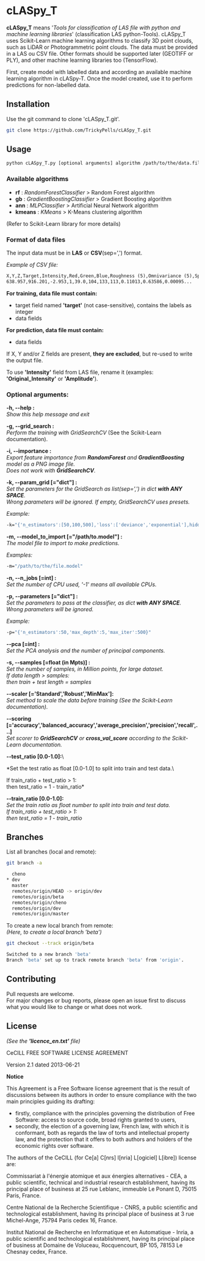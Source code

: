 # **cLASpy_T**

**cLASpy_T** means '*Tools for classification of LAS file with python and machine learning libraries*' (classification LAS python-Tools). 
cLASpy_T uses Scikit-Learn machine learning algorithms to classify 3D point clouds, such as LiDAR or Photogrammetric point clouds.
The data must be provided in a LAS ou CSV file. Other formats should be supported later (GEOTIFF or PLY), and other machine learning libraries too (TensorFlow).

First, create model with labelled data and according an available machine learning algorithm in cLASpy-T.
Once the model created, use it to perform predictions for non-labelled data.

## **Installation**

Use the git command to clone 'cLASpy_T.git'.

```bash
git clone https://github.com/TrickyPells/cLASpy_T.git
```

## **Usage**

```bash
python cLASpy_T.py [optional arguments] algorithm /path/to/the/data.file
```

### **Available algorithms**

* **rf** : *RandomForestClassifier* > Random Forest algorithm
* **gb** : *GradientBoostingClassifier* > Gradient Boosting algorithm
* **ann** : *MLPClassifier* > Artificial Neural Network algorithm
* **kmeans** : *KMeans* > K-Means clustering algorithm

(Refer to Scikit-Learn library for more details)

### **Format of data files**

The input data must be in **LAS** or **CSV**(sep=',') format.

*Example of CSV file:*
```txt
X,Y,Z,Target,Intensity,Red,Green,Blue,Roughness (5),Omnivariance (5),Sphericity (5)...
638.957,916.201,-2.953,1,39.0,104,133,113,0.11013,0.63586,0.00095...
```

**For training, data file must contain:**

* target field named **'target'** (not case-sensitive), contains the labels as integer 
* data fields

**For prediction, data file must contain:**

* data fields


If X, Y and/or Z fields are present, **they are excluded**, but re-used to write the output file.

To use **'Intensity'** field from LAS file, rename it (examples: **'Original_Intensity'** or **'Amplitude'**).

### **Optional arguments:**

**-h, --help :**\
*Show this help message and exit*

**-g, --grid_search :**\
*Perform the training with GridSearchCV* (See the Scikit-Learn documentation).

**-i, --importance :**\
*Export feature importance from **RandomForest** and **GradientBoosting** model as a PNG image file.\
Does not work with **GridSearchCV**.*

**-k, --param_grid [="dict"] :**\
*Set the parameters for the GridSearch as list(sep=',') in dict **with ANY SPACE**.\
Wrong parameters will be ignored. If empty, GridSearchCV uses presets.*

*Example:*
```bash
-k="{'n_estimators':[50,100,500],'loss':['deviance','exponential'],hidden_layer_sizes':[[100,100],[50,100,50]]}"    
```

**-m, --model_to_import [="/path/to.model"] :**\
*The model file to import to make predictions.*

*Examples:*
```bash
-m="/path/to/the/file.model"
```
 **-n, --n_jobs [=int] :**\
*Set the number of CPU used, '-1' means all available CPUs.*

**-p, --parameters [="dict"] :**\
*Set the parameters to pass at the classifier, as dict **with ANY SPACE**.*\
*Wrong parameters will be ignored.*

*Example:*
```bash
-p="{'n_estimators':50,'max_depth':5,'max_iter':500}"
```

**--pca [=int] :**\
*Set the PCA analysis and the number of principal components.*

**-s, --samples [=float (in Mpts)] :**\
*Set the number of samples, in Million points, for large dataset.\
If data length > samples:\
then train + test length = samples*

**--scaler [='Standard','Robust','MinMax']:**\
*Set method to scale the data before training (See the Scikit-Learn documentation).*

**--scoring [='accuracy','balanced_accuracy','average_precision','precision','recall',...]**\
*Set scorer to **GridSearchCV** or **cross_val_score** according to the Scikit-Learn documentation.*

**--test_ratio [0.0-1.0]:**\

*Set the test ratio as float [0.0-1.0] to split into train and test data.\

If train_ratio + test_ratio > 1:\
then test_ratio = 1 - train_ratio*

**--train_ratio [0.0-1.0]:**\
*Set the train ratio as float number to split into train and test data.\
If train_ratio + test_ratio > 1:\
then test_ratio = 1 - train_ratio*

## **Branches**
List all branches (local and remote):
```bash
git branch -a
```

```bash
  cheno
* dev
  master
  remotes/origin/HEAD -> origin/dev
  remotes/origin/beta
  remotes/origin/cheno
  remotes/origin/dev
  remotes/origin/master
```

To create a new local branch from remote:\
*(Here, to create a local branch 'beta')*

```bash
git checkout --track origin/beta
```

```bash
Switched to a new branch 'beta'
Branch 'beta' set up to track remote branch 'beta' from 'origin'.
```

## **Contributing**
Pull requests are welcome.\
For major changes or bug reports, please open an issue first to discuss what you would like to change or what does not work.

## **License**
*(See the **'licence_en.txt'** file)*

CeCILL FREE SOFTWARE LICENSE AGREEMENT

Version 2.1 dated 2013-06-21

**Notice**

This Agreement is a Free Software license agreement that is the result
of discussions between its authors in order to ensure compliance with
the two main principles guiding its drafting:

  * firstly, compliance with the principles governing the distribution
    of Free Software: access to source code, broad rights granted to users,
  * secondly, the election of a governing law, French law, with which it
    is conformant, both as regards the law of torts and intellectual
    property law, and the protection that it offers to both authors and
    holders of the economic rights over software.

The authors of the CeCILL (for Ce[a] C[nrs] I[nria] L[ogiciel] L[ibre]) 
license are: 

Commissariat à l'énergie atomique et aux énergies alternatives - CEA, a
public scientific, technical and industrial research establishment,
having its principal place of business at 25 rue Leblanc, immeuble Le
Ponant D, 75015 Paris, France.

Centre National de la Recherche Scientifique - CNRS, a public scientific
and technological establishment, having its principal place of business
at 3 rue Michel-Ange, 75794 Paris cedex 16, France.

Institut National de Recherche en Informatique et en Automatique -
Inria, a public scientific and technological establishment, having its
principal place of business at Domaine de Voluceau, Rocquencourt, BP
105, 78153 Le Chesnay cedex, France.
